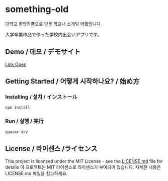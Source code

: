 # something-old

대학교 졸업작품으로 만든 학교내 소개팅 어플입니다.

大学卒業作品で作った学校内出会いアプリです。

## Demo / 데모 / デモサイト

[Link Open](https://something-old.netlify.app/#/)

## Getting Started / 어떻게 시작하나요? / 始め方

### Installing / 설치 / インストール

```
npm install
```

### Run / 실행 / 実行

```
quasar dev
```

## License / 라이센스 /ライセンス

This project is licensed under the MIT License - see the [LICENSE.md](https://gist.github.com/PurpleBooth/LICENSE.md) file for details
이 프로젝트는 MIT 라이센스로 라이센스가 부여되어 있습니다. 자세한 내용은 LICENSE.md 파일을 참고하세요.
